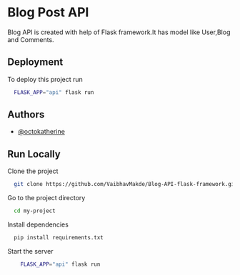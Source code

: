 
# Blog Post API

Blog API is created with help of Flask framework.It has model like User,Blog and Comments.
 

## Deployment

To deploy this project run

```bash
  FLASK_APP="api" flask run

```


## Authors

- [@octokatherine](https://github.com/VaibhavMakde)


## Run Locally

Clone the project

```bash
  git clone https://github.com/VaibhavMakde/Blog-API-flask-framework.git
```

Go to the project directory

```bash
  cd my-project
```

Install dependencies

```bash
  pip install requirements.txt
```

Start the server

```bash
    FLASK_APP="api" flask run
```


